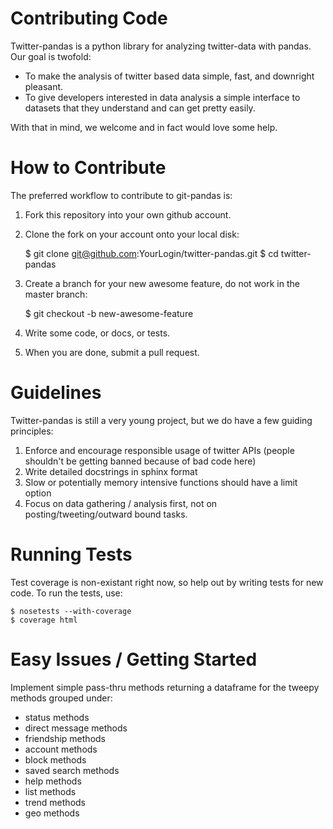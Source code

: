 Contributing Code
=================

Twitter-pandas is a python library for analyzing twitter-data with pandas.  Our goal is twofold:

 * To make the analysis of twitter based data simple, fast, and downright pleasant.
 * To give developers interested in data analysis a simple interface to datasets that they understand and can get pretty easily.
 
With that in mind, we welcome and in fact would love some help.

How to Contribute
=================

The preferred workflow to contribute to git-pandas is:

 1. Fork this repository into your own github account.
 2. Clone the fork on your account onto your local disk:
 
    $ git clone git@github.com:YourLogin/twitter-pandas.git
    $ cd twitter-pandas
    
 3. Create a branch for your new awesome feature, do not work in the master branch:
 
    $ git checkout -b new-awesome-feature
    
 4. Write some code, or docs, or tests.
 5. When you are done, submit a pull request.
 
Guidelines
==========

Twitter-pandas is still a very young project, but we do have a few guiding principles:

 1. Enforce and encourage responsible usage of twitter APIs (people shouldn't be getting banned because of bad code here)
 2. Write detailed docstrings in sphinx format
 3. Slow or potentially memory intensive functions should have a limit option
 4. Focus on data gathering / analysis first, not on posting/tweeting/outward bound tasks.

Running Tests
=============

Test coverage is non-existant right now, so help out by writing tests for new code. To run the tests, use:

    $ nosetests --with-coverage
    $ coverage html
    
Easy Issues / Getting Started
=============================

Implement simple pass-thru methods returning a dataframe for the tweepy methods grouped under:

 * status methods
 * direct message methods
 * friendship methods
 * account methods
 * block methods
 * saved search methods
 * help methods
 * list methods
 * trend methods
 * geo methods